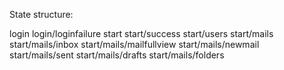 State structure:


login
login/loginfailure
start
start/success
start/users
start/mails
start/mails/inbox
start/mails/mailfullview
start/mails/newmail
start/mails/sent
start/mails/drafts
start/mails/folders


